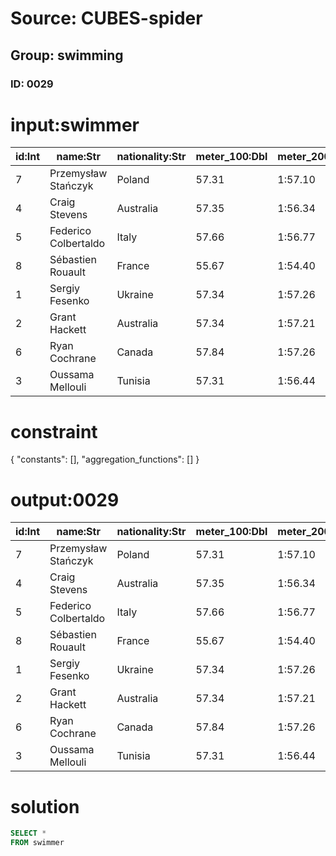 # Source: CUBES-spider
## Group: swimming
### ID: 0029

# input:swimmer

| id:Int | name:Str | nationality:Str | meter_100:Dbl | meter_200:Str | meter_300:Str | meter_400:Str | meter_500:Str | meter_600:Str | meter_700:Str | time:Str |
|---|---|---|---|---|---|---|---|---|---|---|
| 7 | Przemysław Stańczyk | Poland | 57.31 | 1:57.10 | 2:56.02 | 3:55.36 | 4:54.21 | 5:52.59 | 6:50.91 | 7:47.91 |
| 4 | Craig Stevens | Australia | 57.35 | 1:56.34 | 2:55.90 | 3:55.72 | 4:55.08 | 5:54.45 | 6:52.69 | 7:48.67 |
| 5 | Federico Colbertaldo | Italy | 57.66 | 1:56.77 | 2:56.04 | 3:55.37 | 4:54.48 | 5:53.53 | 6:52.58 | 7:49.98 |
| 8 | Sébastien Rouault | France | 55.67 | 1:54.40 | 2:53.46 | 3:52.93 | 4:52.85 | 5:53.03 | 6:53.34 | 7:52.04 |
| 1 | Sergiy Fesenko | Ukraine | 57.34 | 1:57.26 | 2:57.10 | 3:57.12 | 4:57.03 | 5:56.31 | 6:55.07 | 7:53.43 |
| 2 | Grant Hackett | Australia | 57.34 | 1:57.21 | 2:56.95 | 3:57.00 | 4:56.96 | 5:57.10 | 6:57.44 | 7:55.39 |
| 6 | Ryan Cochrane | Canada | 57.84 | 1:57.26 | 2:56.64 | 3:56.34 | 4:56.15 | 5:56.99 | 6:57.69 | 7:56.56 |
| 3 | Oussama Mellouli | Tunisia | 57.31 | 1:56.44 | 2:55.94 | 3:55.49 | 4:54.19 | 5:52.92 | 6:50.80 | 7:46.95 |

# constraint

{
  "constants": [],
  "aggregation_functions": []
}

# output:0029

| id:Int | name:Str | nationality:Str | meter_100:Dbl | meter_200:Str | meter_300:Str | meter_400:Str | meter_500:Str | meter_600:Str | meter_700:Str | time:Str |
|---|---|---|---|---|---|---|---|---|---|---|
| 7 | Przemysław Stańczyk | Poland | 57.31 | 1:57.10 | 2:56.02 | 3:55.36 | 4:54.21 | 5:52.59 | 6:50.91 | 7:47.91 |
| 4 | Craig Stevens | Australia | 57.35 | 1:56.34 | 2:55.90 | 3:55.72 | 4:55.08 | 5:54.45 | 6:52.69 | 7:48.67 |
| 5 | Federico Colbertaldo | Italy | 57.66 | 1:56.77 | 2:56.04 | 3:55.37 | 4:54.48 | 5:53.53 | 6:52.58 | 7:49.98 |
| 8 | Sébastien Rouault | France | 55.67 | 1:54.40 | 2:53.46 | 3:52.93 | 4:52.85 | 5:53.03 | 6:53.34 | 7:52.04 |
| 1 | Sergiy Fesenko | Ukraine | 57.34 | 1:57.26 | 2:57.10 | 3:57.12 | 4:57.03 | 5:56.31 | 6:55.07 | 7:53.43 |
| 2 | Grant Hackett | Australia | 57.34 | 1:57.21 | 2:56.95 | 3:57.00 | 4:56.96 | 5:57.10 | 6:57.44 | 7:55.39 |
| 6 | Ryan Cochrane | Canada | 57.84 | 1:57.26 | 2:56.64 | 3:56.34 | 4:56.15 | 5:56.99 | 6:57.69 | 7:56.56 |
| 3 | Oussama Mellouli | Tunisia | 57.31 | 1:56.44 | 2:55.94 | 3:55.49 | 4:54.19 | 5:52.92 | 6:50.80 | 7:46.95 |

# solution

```sql
SELECT *
FROM swimmer
```
